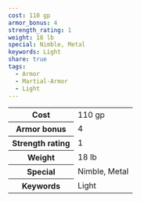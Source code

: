 ```yaml
---
cost: 110 gp
armor_bonus: 4
strength_rating: 1
weight: 18 lb
special: Nimble, Metal
keywords: Light
share: true
tags:
  - Armor
  - Martial-Armor
  - Light
---
```


<p><span style="overflow-x: auto;"><table><tbody><tr><th>Cost</th><td>110 gp</td></tr><tr><th>Armor bonus</th><td>4</td></tr><tr><th>Strength rating</th><td>1</td></tr><tr><th>Weight</th><td>18 lb</td></tr><tr><th>Special</th><td>Nimble, Metal</td></tr><tr><th>Keywords</th><td>Light</td></tr></tbody></table></span></p>